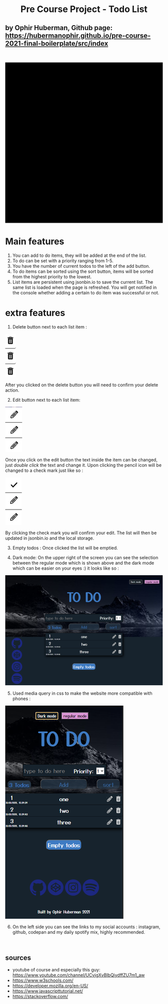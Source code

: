 <div align="center"><h1>Pre Course Project - Todo List</h1></div>

## by Ophir Huberman, Github page: https://hubermanophir.github.io/pre-course-2021-final-boilerplate/src/index
<br>

![my to do list](./src/images-and-videos/zoom-0.gif)

# Main features 

1. You can add to do items, they will be added at the end of the list.
2. To do can be set with a priority ranging from 1-5.
3. You have the number of current todos to the left of the add button.
4. To do items can be sorted using the sort button, items will be sorted from the highest priority to the lowest.
5. List items are persistent using jsonbin.io to save the current list. The same list is loaded when the page is refreshed. You will get notified in the console whether adding a certain to do item was successful or not.

# extra features

1. Delete button next to each list item : 

![delete button](./src/images-and-videos/delete-button.PNG)

After you clicked on the delete button you will need to confirm your delete action.


2. Edit button next to each list item:

![edit button](./src/images-and-videos/edit-button.PNG)

Once you click on the edit button the text inside the item can be changed, just *double click* the text and change it. Upon clicking the pencil icon will be changed to a check mark just like so :

![check mark](./src/images-and-videos/done.PNG)

By clicking the check mark you will confirm your edit. The list will then be updated in jsonbin.io and the local storage.

3. Empty todos : Once clicked the list will be emptied.

4. Dark mode: On the upper right of the screen you can see the selection between the regular mode which is shown above and the dark mode which can be easier on your eyes :) it looks like so :

![dark mode](./src/images-and-videos/dark-theme.PNG)

5. Used media query in css to make the website more compatible with phones : 

![phone look](./src/images-and-videos/media-query.PNG)

6. On the left side you can see the links to my social accounts : instagram, github, codepan and my daily spotify mix, highly recommended.

<br>

## sources 

- youtube of course and especially this guy: https://www.youtube.com/channel/UCvjgXvBlbQiydffZU7m1_aw
- https://www.w3schools.com/ 
- https://developer.mozilla.org/en-US/
- https://www.javascripttutorial.net/
- https://stackoverflow.com/
